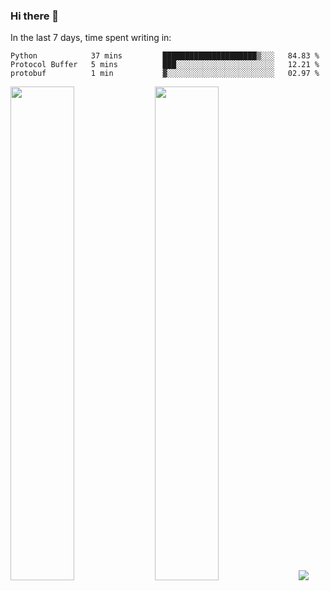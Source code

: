 ### Hi there 👋

In the last 7 days, time spent writing in:

<!--START_SECTION:waka-->

```text
Python            37 mins         █████████████████████▒░░░   84.83 %
Protocol Buffer   5 mins          ███░░░░░░░░░░░░░░░░░░░░░░   12.21 %
protobuf          1 min           ▓░░░░░░░░░░░░░░░░░░░░░░░░   02.97 %
```

<!--END_SECTION:waka-->

<img src="https://wakatime.com/share/@jimtje/5d0c92de-08f8-4a72-8f2f-6a9693d1e318.svg" width=45% height=45%> <img src="https://wakatime.com/share/@jimtje/501498ae-bda5-4da7-a89d-b40bcdd5556d.svg" width=45% height=45%>
![](https://hit.yhype.me/github/profile?user_id=43537315)
